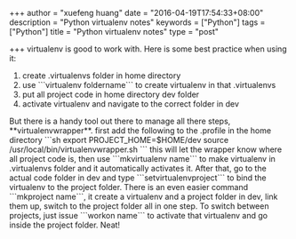 +++
author = "xuefeng huang"
date = "2016-04-19T17:54:33+08:00"
description = "Python virtualenv notes"
keywords = ["Python"]
tags = ["Python"]
title = "Python virtualenv notes"
type = "post"

+++
virtualenv is good to work with. Here is some best practice when using it:  
<ol>
<li>create .virtualenvs folder in home directory</li>
<li>use ```virtualenv foldername``` to create virtualenv in that .virtualenvs</li>
<li>put all project code in home directory dev folder</li>
<li>activate virtualenv and navigate to the correct folder in dev</li>
</ol>
But there is a handy tool out there to manage all there steps, **virtualenvwrapper**.  
first add the following to the .profile in the home directory  
```sh
export PROJECT_HOME=$HOME/dev
source /usr/local/bin/virtualenvwrapper.sh
```
this will let the wrapper know where all project code is, then use ```mkvirtualenv name``` to make virtualenv in .virtualenvs folder and it automatically activates it. After that, go to the actual code folder in dev and type ```setvirtualenvproject``` to bind the virtualenv to the project folder. There is an even easier command ```mkproject name```, it create a virtualenv and a project folder in dev, link them up, switch to the project folder all in one step. To switch between projects, just issue ```workon name``` to activate that virtualenv and go inside the project folder. Neat!